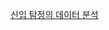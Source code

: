 [신입 탐정의 데이터 분석 ](https://ridibooks.com/v2/Detail?id=754019305&_s=ins&_q=%25EC%258B%25A0%25EC%259E%2585%25ED%2583%2590%25EC%25A0%2595%25EA%25B3%25BC%25ED%2595%25A8)
